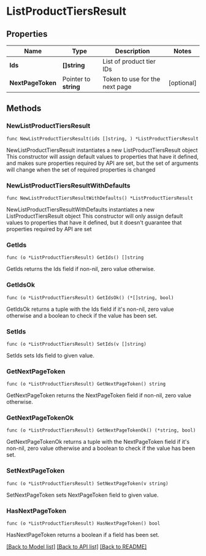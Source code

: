 # ListProductTiersResult

## Properties

Name | Type | Description | Notes
------------ | ------------- | ------------- | -------------
**Ids** | **[]string** | List of product tier IDs | 
**NextPageToken** | Pointer to **string** | Token to use for the next page | [optional] 

## Methods

### NewListProductTiersResult

`func NewListProductTiersResult(ids []string, ) *ListProductTiersResult`

NewListProductTiersResult instantiates a new ListProductTiersResult object
This constructor will assign default values to properties that have it defined,
and makes sure properties required by API are set, but the set of arguments
will change when the set of required properties is changed

### NewListProductTiersResultWithDefaults

`func NewListProductTiersResultWithDefaults() *ListProductTiersResult`

NewListProductTiersResultWithDefaults instantiates a new ListProductTiersResult object
This constructor will only assign default values to properties that have it defined,
but it doesn't guarantee that properties required by API are set

### GetIds

`func (o *ListProductTiersResult) GetIds() []string`

GetIds returns the Ids field if non-nil, zero value otherwise.

### GetIdsOk

`func (o *ListProductTiersResult) GetIdsOk() (*[]string, bool)`

GetIdsOk returns a tuple with the Ids field if it's non-nil, zero value otherwise
and a boolean to check if the value has been set.

### SetIds

`func (o *ListProductTiersResult) SetIds(v []string)`

SetIds sets Ids field to given value.


### GetNextPageToken

`func (o *ListProductTiersResult) GetNextPageToken() string`

GetNextPageToken returns the NextPageToken field if non-nil, zero value otherwise.

### GetNextPageTokenOk

`func (o *ListProductTiersResult) GetNextPageTokenOk() (*string, bool)`

GetNextPageTokenOk returns a tuple with the NextPageToken field if it's non-nil, zero value otherwise
and a boolean to check if the value has been set.

### SetNextPageToken

`func (o *ListProductTiersResult) SetNextPageToken(v string)`

SetNextPageToken sets NextPageToken field to given value.

### HasNextPageToken

`func (o *ListProductTiersResult) HasNextPageToken() bool`

HasNextPageToken returns a boolean if a field has been set.


[[Back to Model list]](../README.md#documentation-for-models) [[Back to API list]](../README.md#documentation-for-api-endpoints) [[Back to README]](../README.md)


